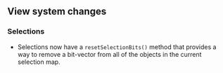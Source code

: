 ## View system changes

### Selections

+ Selections now have a `resetSelectionBits()` method
  that provides a way to remove a bit-vector from
  all of the objects in the current selection map.

